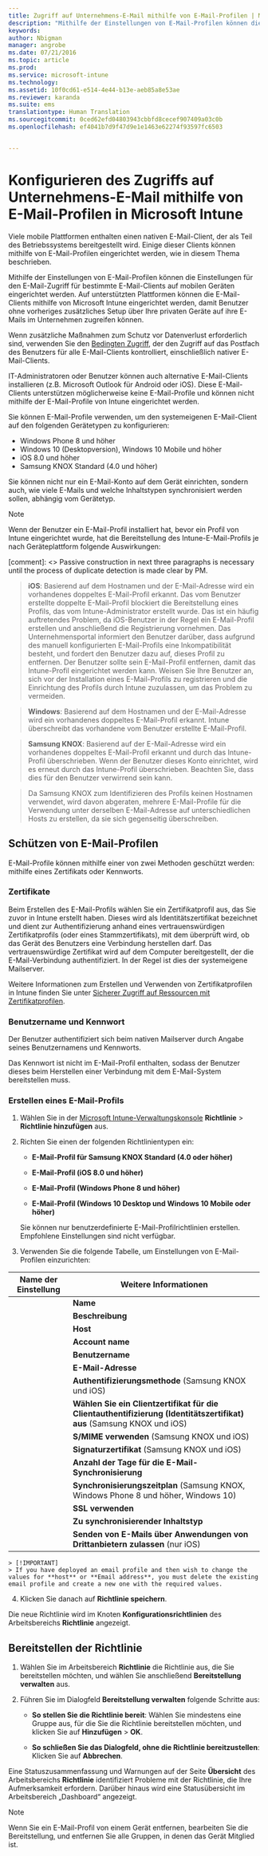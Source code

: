 ```yaml
---
title: Zugriff auf Unternehmens-E-Mail mithilfe von E-Mail-Profilen | Microsoft Intune
description: "Mithilfe der Einstellungen von E-Mail-Profilen können die Einstellungen für den E-Mail-Zugriff für bestimmte E-Mail-Clients auf mobilen Geräten konfiguriert werden."
keywords: 
author: Nbigman
manager: angrobe
ms.date: 07/21/2016
ms.topic: article
ms.prod: 
ms.service: microsoft-intune
ms.technology: 
ms.assetid: 10f0cd61-e514-4e44-b13e-aeb85a8e53ae
ms.reviewer: karanda
ms.suite: ems
translationtype: Human Translation
ms.sourcegitcommit: 0ced62efd04803943cbbfd8cecef907409a03c0b
ms.openlocfilehash: ef4041b7d9f47d9e1e1463e62274f93597fc6503


---
```


# Konfigurieren des Zugriffs auf Unternehmens-E-Mail mithilfe von E-Mail-Profilen in Microsoft Intune
Viele mobile Plattformen enthalten einen nativen E-Mail-Client, der als Teil des Betriebssystems bereitgestellt wird. Einige dieser Clients können mithilfe von E-Mail-Profilen eingerichtet werden, wie in diesem Thema beschrieben.

Mithilfe der Einstellungen von E-Mail-Profilen können die Einstellungen für den E-Mail-Zugriff für bestimmte E-Mail-Clients auf mobilen Geräten eingerichtet werden. Auf unterstützten Plattformen können die E-Mail-Clients mithilfe von Microsoft Intune eingerichtet werden, damit Benutzer ohne vorheriges zusätzliches Setup über Ihre privaten Geräte auf ihre E-Mails im Unternehmen zugreifen können.

Wenn zusätzliche Maßnahmen zum Schutz vor Datenverlust erforderlich sind, verwenden Sie den [Bedingten Zugriff](restrict-access-to-email-and-o365-services-with-microsoft-intune.md), der den Zugriff auf das Postfach des Benutzers für alle E-Mail-Clients kontrolliert, einschließlich nativer E-Mail-Clients.

IT-Administratoren oder Benutzer können auch alternative E-Mail-Clients installieren (z.B. Microsoft Outlook für Android oder iOS). Diese E-Mail-Clients unterstützen möglicherweise keine E-Mail-Profile und können nicht mithilfe der E-Mail-Profile von Intune eingerichtet werden.  

Sie können E-Mail-Profile verwenden, um den systemeigenen E-Mail-Client auf den folgenden Gerätetypen zu konfigurieren:
-   Windows Phone 8 und höher
-   Windows 10 (Desktopversion), Windows 10 Mobile und höher
-   iOS 8.0 und höher
-   Samsung KNOX Standard (4.0 und höher)

Sie können nicht nur ein E-Mail-Konto auf dem Gerät einrichten, sondern auch, wie viele E-Mails und welche Inhaltstypen synchronisiert werden sollen, abhängig vom Gerätetyp.
>[!NOTE]
>
>Wenn der Benutzer ein E-Mail-Profil installiert hat, bevor ein Profil von Intune eingerichtet wurde, hat die Bereitstellung des Intune-E-Mail-Profils je nach Geräteplattform folgende Auswirkungen:

[comment]: <> Passive construction in next three paragraphs is necessary until the process of duplicate detection is made clear by PM.

>**iOS**: Basierend auf dem Hostnamen und der E-Mail-Adresse wird ein vorhandenes doppeltes E-Mail-Profil erkannt. Das vom Benutzer erstellte doppelte E-Mail-Profil blockiert die Bereitstellung eines Profils, das vom Intune-Administrator erstellt wurde. Das ist ein häufig auftretendes Problem, da iOS-Benutzer in der Regel ein E-Mail-Profil erstellen und anschließend die Registrierung vornehmen. Das Unternehmensportal informiert den Benutzer darüber, dass aufgrund des manuell konfigurierten E-Mail-Profils eine Inkompatibilität besteht, und fordert den Benutzer dazu auf, dieses Profil zu entfernen. Der Benutzer sollte sein E-Mail-Profil entfernen, damit das Intune-Profil eingerichtet werden kann. Weisen Sie Ihre Benutzer an, sich vor der Installation eines E-Mail-Profils zu registrieren und die Einrichtung des Profils durch Intune zuzulassen, um das Problem zu vermeiden.

>**Windows**: Basierend auf dem Hostnamen und der E-Mail-Adresse wird ein vorhandenes doppeltes E-Mail-Profil erkannt. Intune überschreibt das vorhandene vom Benutzer erstellte E-Mail-Profil.

>**Samsung KNOX**: Basierend auf der E-Mail-Adresse wird ein vorhandenes doppeltes E-Mail-Profil erkannt und durch das Intune-Profil überschrieben. Wenn der Benutzer dieses Konto einrichtet, wird es erneut durch das Intune-Profil überschrieben. Beachten Sie, dass dies für den Benutzer verwirrend sein kann.

>Da Samsung KNOX zum Identifizieren des Profils keinen Hostnamen verwendet, wird davon abgeraten, mehrere E-Mail-Profile für die Verwendung unter derselben E-Mail-Adresse auf unterschiedlichen Hosts zu erstellen, da sie sich gegenseitig überschreiben.


## Schützen von E-Mail-Profilen
E-Mail-Profile können mithilfe einer von zwei Methoden geschützt werden: mithilfe eines Zertifikats oder Kennworts.

### Zertifikate
Beim Erstellen des E-Mail-Profils wählen Sie ein Zertifikatprofil aus, das Sie zuvor in Intune erstellt haben. Dieses wird als Identitätszertifikat bezeichnet und dient zur Authentifizierung anhand eines vertrauenswürdigen Zertifikatprofils (oder eines Stammzertifikats), mit dem überprüft wird, ob das Gerät des Benutzers eine Verbindung herstellen darf. Das vertrauenswürdige Zertifikat wird auf dem Computer bereitgestellt, der die E-Mail-Verbindung authentifiziert. In der Regel ist dies der systemeigene Mailserver.

Weitere Informationen zum Erstellen und Verwenden von Zertifikatprofilen in Intune finden Sie unter [Sicherer Zugriff auf Ressourcen mit Zertifikatprofilen](secure-resource-access-with-certificate-profiles.md).

### Benutzername und Kennwort
Der Benutzer authentifiziert sich beim nativen Mailserver durch Angabe seines Benutzernamens und Kennworts.

Das Kennwort ist nicht im E-Mail-Profil enthalten, sodass der Benutzer dieses beim Herstellen einer Verbindung mit dem E-Mail-System bereitstellen muss.

### Erstellen eines E-Mail-Profils

1.  Wählen Sie in der [Microsoft Intune-Verwaltungskonsole](https://manage.microsoft.com) **Richtlinie** &gt; **Richtlinie hinzufügen** aus.

2.  Richten Sie einen der folgenden Richtlinientypen ein:

    -   **E-Mail-Profil für Samsung KNOX Standard (4.0 oder höher)**

    -   **E-Mail-Profil (iOS 8.0 und höher)**

    -   **E-Mail-Profil (Windows Phone 8 und höher)**

    -   **E-Mail-Profil (Windows 10 Desktop und Windows 10 Mobile oder höher)**

    Sie können nur benutzerdefinierte E-Mail-Profilrichtlinien erstellen. Empfohlene Einstellungen sind nicht verfügbar.

3.  Verwenden Sie die folgende Tabelle, um Einstellungen von E-Mail-Profilen einzurichten:

|Name der Einstellung | Weitere Informationen|
| ----------- | --------------- |
    |**Name**|Eindeutiger Name für das E-Mail-Profil.|
    |**Beschreibung**|Eine Beschreibung, die Sie beim Identifizieren dieses Profils unterstützt.|
    |**Host**|Der Hostname Ihres Unternehmensservers, der Ihren nativen E-Mail-Dienst hostet.|
    |**Account name**|Der Anzeigename für das E-Mail-Konto, wie er den Benutzern auf ihren Geräten angezeigt wird.|
    |**Benutzername**|Vorgehensweise beim Abrufen des Benutzernamens für das E-Mail-Konto. Wählen Sie **Benutzername** für einen lokalen Exchange-Server oder **Benutzerprinzipalname** für Office 365 aus.|
    |**E-Mail-Adresse**|Vorgehensweise beim Generieren der E-Mail-Adresse für den Benutzer auf den einzelnen Geräten. Wählen Sie **Primäre SMTP-Adresse** aus, um die primäre SMTP-Adresse zum Anmelden bei Exchange zu verwenden. Verwenden Sie **Benutzerprinzipalname**, um den vollständigen Benutzerprinzipalnamen als E-Mail-Adresse zu verwenden.|
    |**Authentifizierungsmethode** (Samsung KNOX und iOS)|Wählen Sie entweder **Benutzername und Kennwort** oder **Zertifikat** als Authentifizierungsmethode aus, die vom E-Mail-Profil verwendet werden soll.|
    |**Wählen Sie ein Clientzertifikat für die Clientauthentifizierung (Identitätszertifikat) aus** (Samsung KNOX und iOS)|Wählen Sie das zuvor erstellte SCEP-Clientzertifikat aus, das zur Authentifizierung der Exchange-Verbindung verwendet werden soll. Weitere Informationen zum Verwenden von Zertifikatprofilen in Intune finden Sie unter [Sicherer Zugriff auf Ressourcen mit Zertifikatprofilen](secure-resource-access-with-certificate-profiles.md). Diese Option wird nur für die Authentifizierungsmethode **Zertifikate** angezeigt.|
    |**S/MIME verwenden** (Samsung KNOX und iOS)|Ausgehende E-Mails werden mithilfe von S/MIME-Verschlüsselung gesendet.|
    |**Signaturzertifikat** (Samsung KNOX und iOS)|Wählen Sie das Signaturzertifikat aus, das zum Signieren von ausgehenden E-Mails verwendet werden soll. Diese Option wird nur angezeigt, wenn Sie **S/MIME verwenden** auswählen.|
    |**Anzahl der Tage für die E-Mail-Synchronisierung**|Angabe, E-Mails wievieler Tage synchronisiert werden sollen, oder wählen Sie **Unbegrenzt** aus, um alle verfügbaren E-Mail-Nachrichten zu synchronisieren.|
    |**Synchronisierungszeitplan** (Samsung KNOX, Windows Phone 8 und höher, Windows 10)|Wählen Sie den Zeitplan aus, nach dem Geräte mit Daten vom Exchange-Server synchronisiert werden. Sie können auch **Beim Erhalt von Nachrichten** auswählen, wobei die Daten sofort beim Eintreffen synchronisiert werden, oder **Manuell**, wobei der Benutzer des Geräts die Synchronisierung initiieren muss.|
    |**SSL verwenden**|Verwenden Sie die SSL-Kommunikation (Secure Sockets Layer) beim Senden und Empfangen von E-Mails sowie bei der Kommunikation mit dem Exchange-Server. Für Geräte mit Samsung KNOX 4.0 oder höher müssen Sie Ihr Exchange Server-SSL-Zertifikat exportieren und es als ein vertrauenswürdiges Zertifikatprofil für Android in Intune bereitstellen. Intune unterstützt den Zugriff auf dieses Zertifikat nicht, wenn es auf andere Weise auf dem Exchange-Server installiert wurde.|
    |**Zu synchronisierender Inhaltstyp**|Wählen Sie die Inhaltstypen aus, die auf Geräten synchronisiert werden sollen.|
    |**Senden von E-Mails über Anwendungen von Drittanbietern zulassen** (nur iOS)|Erlauben Sie dem Benutzer die Auswahl dieses Profils als das Standardkonto für das Versenden von E-Mails, und erlauben Sie Anwendungen von Drittanbietern das Öffnen von E-Mails in der nativen E-Mail-App, um beispielsweise Dateien an E-Mails anzuhängen.|
    > [!IMPORTANT]
    > If you have deployed an email profile and then wish to change the values for **host** or **Email address**, you must delete the existing email profile and create a new one with the required values.

4.  Klicken Sie danach auf **Richtlinie speichern**.

Die neue Richtlinie wird im Knoten **Konfigurationsrichtlinien** des Arbeitsbereichs **Richtlinie** angezeigt.

## Bereitstellen der Richtlinie

1.  Wählen Sie im Arbeitsbereich **Richtlinie** die Richtlinie aus, die Sie bereitstellen möchten, und wählen Sie anschließend **Bereitstellung verwalten** aus.

2.  Führen Sie im Dialogfeld **Bereitstellung verwalten** folgende Schritte aus:

    -   **So stellen Sie die Richtlinie bereit**: Wählen Sie mindestens eine Gruppe aus, für die Sie die Richtlinie bereitstellen möchten, und klicken Sie auf **Hinzufügen** &gt; **OK**.

    -   **So schließen Sie das Dialogfeld, ohne die Richtlinie bereitzustellen**: Klicken Sie auf **Abbrechen**.

Eine Statuszusammenfassung und Warnungen auf der Seite **Übersicht** des Arbeitsbereichs **Richtlinie** identifiziert Probleme mit der Richtlinie, die Ihre Aufmerksamkeit erfordern. Darüber hinaus wird eine Statusübersicht im Arbeitsbereich „Dashboard“ angezeigt.

> [!NOTE]
> Wenn Sie ein E-Mail-Profil von einem Gerät entfernen, bearbeiten Sie die Bereitstellung, und entfernen Sie alle Gruppen, in denen das Gerät Mitglied ist.



<!--HONumber=Sep16_HO3-->


